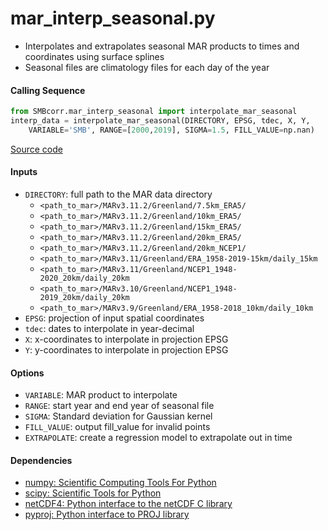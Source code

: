 mar_interp_seasonal.py
======================

- Interpolates and extrapolates seasonal MAR products to times and coordinates using surface splines  
- Seasonal files are climatology files for each day of the year  

#### Calling Sequence
```python
from SMBcorr.mar_interp_seasonal import interpolate_mar_seasonal
interp_data = interpolate_mar_seasonal(DIRECTORY, EPSG, tdec, X, Y,
    VARIABLE='SMB', RANGE=[2000,2019], SIGMA=1.5, FILL_VALUE=np.nan)
```
[Source code](https://github.com/tsutterley/SMBcorr/blob/master/SMBcorr/mar_interp_seasonal.py)

#### Inputs
- `DIRECTORY`: full path to the MAR data directory  
    * `<path_to_mar>/MARv3.11.2/Greenland/7.5km_ERA5/`  
    * `<path_to_mar>/MARv3.11.2/Greenland/10km_ERA5/`  
    * `<path_to_mar>/MARv3.11.2/Greenland/15km_ERA5/`  
    * `<path_to_mar>/MARv3.11.2/Greenland/20km_ERA5/`  
    * `<path_to_mar>/MARv3.11.2/Greenland/20km_NCEP1/`  
    * `<path_to_mar>/MARv3.11/Greenland/ERA_1958-2019-15km/daily_15km`  
    * `<path_to_mar>/MARv3.11/Greenland/NCEP1_1948-2020_20km/daily_20km`  
    * `<path_to_mar>/MARv3.10/Greenland/NCEP1_1948-2019_20km/daily_20km`  
    * `<path_to_mar>/MARv3.9/Greenland/ERA_1958-2018_10km/daily_10km`  
- `EPSG`: projection of input spatial coordinates  
- `tdec`: dates to interpolate in year-decimal  
- `X`: x-coordinates to interpolate in projection EPSG  
- `Y`: y-coordinates to interpolate in projection EPSG  

#### Options
- `VARIABLE`: MAR product to interpolate  
- `RANGE`: start year and end year of seasonal file  
- `SIGMA`: Standard deviation for Gaussian kernel  
- `FILL_VALUE`: output fill_value for invalid points  
- `EXTRAPOLATE`: create a regression model to extrapolate out in time  

#### Dependencies
- [numpy: Scientific Computing Tools For Python](https://numpy.org)  
- [scipy: Scientific Tools for Python](https://docs.scipy.org/doc//)  
- [netCDF4: Python interface to the netCDF C library](https://unidata.github.io/netcdf4-python/netCDF4/index.html)  
- [pyproj: Python interface to PROJ library](https://pypi.org/project/pyproj/)  
